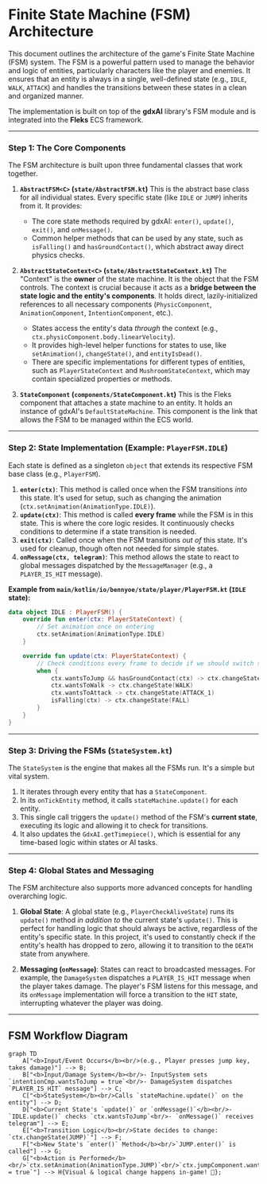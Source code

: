 # Finite State Machine (FSM) Architecture

This document outlines the architecture of the game's Finite State Machine (FSM) system. The FSM is a powerful pattern used to manage the behavior and logic of entities, particularly characters like the player and enemies. It ensures that an entity is always in a single, well-defined state (e.g., `IDLE`, `WALK`, `ATTACK`) and handles the transitions between these states in a clean and organized manner.

The implementation is built on top of the **gdxAI** library's FSM module and is integrated into the **Fleks** ECS framework.

-----

### Step 1: The Core Components

The FSM architecture is built upon three fundamental classes that work together.

1.  **`AbstractFSM<C>` (`state/AbstractFSM.kt`)**
    This is the abstract base class for all individual states. Every specific state (like `IDLE` or `JUMP`) inherits from it. It provides:

    * The core state methods required by gdxAI: `enter()`, `update()`, `exit()`, and `onMessage()`.
    * Common helper methods that can be used by any state, such as `isFalling()` and `hasGroundContact()`, which abstract away direct physics checks.

2.  **`AbstractStateContext<C>` (`state/AbstractStateContext.kt`)**
    The "Context" is the **owner** of the state machine. It is the object that the FSM controls. The context is crucial because it acts as a **bridge between the state logic and the entity's components**. It holds direct, lazily-initialized references to all necessary components (`PhysicComponent`, `AnimationComponent`, `IntentionComponent`, etc.).

    * States access the entity's data *through* the context (e.g., `ctx.physicComponent.body.linearVelocity`).
    * It provides high-level helper functions for states to use, like `setAnimation()`, `changeState()`, and `entityIsDead()`.
    * There are specific implementations for different types of entities, such as `PlayerStateContext` and `MushroomStateContext`, which may contain specialized properties or methods.

3.  **`StateComponent` (`components/StateComponent.kt`)**
    This is the Fleks component that attaches a state machine to an entity. It holds an instance of gdxAI's `DefaultStateMachine`. This component is the link that allows the FSM to be managed within the ECS world.

-----

### Step 2: State Implementation (Example: `PlayerFSM.IDLE`)

Each state is defined as a singleton `object` that extends its respective FSM base class (e.g., `PlayerFSM`).

1.  **`enter(ctx)`**: This method is called once when the FSM transitions *into* this state. It's used for setup, such as changing the animation (`ctx.setAnimation(AnimationType.IDLE)`).
2.  **`update(ctx)`**: This method is called **every frame** while the FSM is in this state. This is where the core logic resides. It continuously checks conditions to determine if a state transition is needed.
3.  **`exit(ctx)`**: Called once when the FSM transitions *out of* this state. It's used for cleanup, though often not needed for simple states.
4.  **`onMessage(ctx, telegram)`**: This method allows the state to react to global messages dispatched by the `MessageManager` (e.g., a `PLAYER_IS_HIT` message).

**Example from `main/kotlin/io/bennyoe/state/player/PlayerFSM.kt` (`IDLE` state):**

```kotlin
data object IDLE : PlayerFSM() {
    override fun enter(ctx: PlayerStateContext) {
        // Set animation once on entering
        ctx.setAnimation(AnimationType.IDLE)
    }

    override fun update(ctx: PlayerStateContext) {
        // Check conditions every frame to decide if we should switch state
        when {
            ctx.wantsToJump && hasGroundContact(ctx) -> ctx.changeState(JUMP)
            ctx.wantsToWalk -> ctx.changeState(WALK)
            ctx.wantsToAttack -> ctx.changeState(ATTACK_1)
            isFalling(ctx) -> ctx.changeState(FALL)
        }
    }
}
```

-----

### Step 3: Driving the FSMs (`StateSystem.kt`)

The `StateSystem` is the engine that makes all the FSMs run. It's a simple but vital system.

1.  It iterates through every entity that has a `StateComponent`.
2.  In its `onTickEntity` method, it calls `stateMachine.update()` for each entity.
3.  This single call triggers the `update()` method of the FSM's **current state**, executing its logic and allowing it to check for transitions.
4.  It also updates the `GdxAI.getTimepiece()`, which is essential for any time-based logic within states or AI tasks.

-----

### Step 4: Global States and Messaging

The FSM architecture also supports more advanced concepts for handling overarching logic.

1.  **Global State**: A global state (e.g., `PlayerCheckAliveState`) runs its `update()` method *in addition to* the current state's `update()`. This is perfect for handling logic that should always be active, regardless of the entity's specific state. In this project, it's used to constantly check if the entity's health has dropped to zero, allowing it to transition to the `DEATH` state from anywhere.

2.  **Messaging (`onMessage`)**: States can react to broadcasted messages. For example, the `DamageSystem` dispatches a `PLAYER_IS_HIT` message when the player takes damage. The player's FSM listens for this message, and its `onMessage` implementation will force a transition to the `HIT` state, interrupting whatever the player was doing.

-----

## FSM Workflow Diagram

```mermaid
graph TD
    A["<b>Input/Event Occurs</b><br/>(e.g., Player presses jump key, takes damage)"] --> B;
    B["<b>Input/Damage System</b><br/>- InputSystem sets `intentionCmp.wantsToJump = true`<br/>- DamageSystem dispatches `PLAYER_IS_HIT` message"] --> C;
    C["<b>StateSystem</b><br/>Calls `stateMachine.update()` on the entity"] --> D;
    D["<b>Current State's `update()` or `onMessage()`</b><br/>- `IDLE.update()` checks `ctx.wantsToJump`<br/>- `onMessage()` receives telegram"] --> E;
    E["<b>Transition Logic</b><br/>State decides to change: `ctx.changeState(JUMP)`"] --> F;
    F["<b>New State's `enter()` Method</b><br/>`JUMP.enter()` is called"] --> G;
    G["<b>Action is Performed</b><br/>`ctx.setAnimation(AnimationType.JUMP)`<br/>`ctx.jumpComponent.wantsToJump = true`"] --> H{Visual & logical change happens in-game! 🚀};
```
